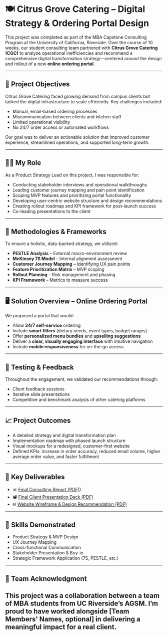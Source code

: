 # 🍽 Citrus Grove Catering – Digital Strategy & Ordering Portal Design

This project was completed as part of the MBA Capstone Consulting Program at the University of California, Riverside. Over the course of 10 weeks, our student consulting team partnered with **Citrus Grove Catering (CGC)** to analyze operational inefficiencies and recommend a comprehensive digital transformation strategy—centered around the design and rollout of a new **online ordering portal**.

---

## 🧭 Project Objectives

Citrus Grove Catering faced growing demand from campus clients but lacked the digital infrastructure to scale efficiently. Key challenges included:

- Manual, email-based ordering processes
- Miscommunication between clients and kitchen staff
- Limited operational visibility
- No 24/7 order access or automated workflows

Our goal was to deliver an actionable solution that improved customer experience, streamlined operations, and supported long-term growth.

---

## 👩‍💼 My Role

As a Product Strategy Lead on this project, I was responsible for:

- Conducting stakeholder interviews and operational walkthroughs
- Leading customer journey mapping and pain point identification
- Scoping MVP features and prioritizing portal functionality
- Developing user-centric website structure and design recommendations
- Creating rollout roadmap and KPI framework for post-launch success
- Co-leading presentations to the client

---

## 🧩 Methodologies & Frameworks

To ensure a holistic, data-backed strategy, we utilized:

- **PESTLE Analysis** – External macro-environment review
- **McKinsey 7S Model** – Internal alignment assessment
- **Customer Journey Mapping** – Identifying UX pain points
- **Feature Prioritization Matrix** – MVP scoping
- **Rollout Planning** – Risk management and phasing
- **KPI Framework** – Metrics to measure success

---

## 🖥️ Solution Overview – Online Ordering Portal

We proposed a portal that would:
- Allow **24/7 self-service** ordering
- Include **smart filters** (dietary needs, event types, budget ranges)
- Offer **personalized menu bundles** and **upselling suggestions**
- Deliver a **clear, visually engaging interface** with intuitive navigation
- Include **mobile responsiveness** for on-the-go access
  
---

## 🧪 Testing & Feedback

Throughout the engagement, we validated our recommendations through:
- Client feedback sessions
- Iterative slide presentations
- Competitive and benchmark analysis of other catering platforms
  
---

## 📈 Project Outcomes

- A detailed strategy and digital transformation plan
- Implementation roadmap with phased launch structure
- Visual mockups for a redesigned, customer-first website
- Defined KPIs: increase in order accuracy, reduced email volume, higher average order value, and faster fulfillment
  
---

## 📂 Key Deliverables

- 📊 [Final Consulting Report (PDF)](https://github.com/bhatia-pooja/campus-catering-digital-transformation/blob/dcb64cd61084567397c353237084ecf4baa5b5db/Citrus%20Grove%20recommendations%20report.pdf))
- 📽 [Final Client Presentation Deck (PDF)](https://github.com/bhatia-pooja/campus-catering-digital-transformation/blob/64c86b6109fc2a0e0d321dcd1a6be2886ceab1ed/Client%20Presentation%20CGC.pdf)
- 🌐 [Website Wireframe & Design Recommendation (PDF)](https://github.com/bhatia-pooja/campus-catering-digital-transformation/blob/64c86b6109fc2a0e0d321dcd1a6be2886ceab1ed/Website%20Proposed%20Layout%20.pdf)
  
---

## 🧠 Skills Demonstrated

- Product Strategy & MVP Design  
- UX Journey Mapping  
- Cross-functional Communication  
- Stakeholder Presentation & Buy-in  
- Strategic Framework Application (7S, PESTLE, etc.)
---

## 👥 Team Acknowledgment

This project was a collaboration between a team of MBA students from UC Riverside’s AGSM. I’m proud to have worked alongside [Team Members' Names, optional] in delivering a meaningful impact for a real client.
---
